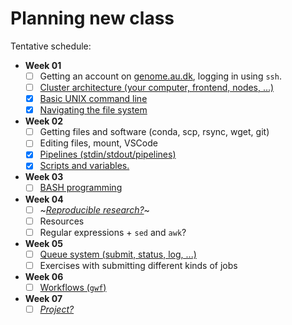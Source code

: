 # Planning new class

Tentative schedule:

- **Week 01**
  - [ ] Getting an account on [genome.au.dk](https://genome.au.dk), logging in using `ssh`.
  - [ ] [Cluster architecture (your computer, frontend, nodes, ...)](docs/week-1/architecture.md)
  - [x] [Basic UNIX command line](docs/week-1/basic-unix-commands.md)
  - [x] [Navigating the file system](docs/week-1/navigating-file-system.md)

- **Week 02**
  - [ ] Getting files and software (conda, scp, rsync, wget, git)
  - [ ] Editing files, mount, VSCode
  - [x] [Pipelines (stdin/stdout/pipelines)](docs/week-2/pipelines.md)
  - [x] [Scripts and variables.](docs/week-2/scripts-and-variables.md)

- **Week 03**
  - [ ] [BASH programming](docs/week-3/programming.md)

- **Week 04**
  - [ ] ~[*Reproducible research?*](docs/week-4/reproducible-research.md)~
  - [ ] Resources
  - [ ] Regular expressions + `sed` and `awk`?

- **Week 05**
  - [ ] [Queue system (submit, status, log, ...)](docs/week-5/the-queue-system.md)
  - [ ] Exercises with submitting different kinds of jobs

- **Week 06**
  - [ ] [Workflows (`gwf`)](docs/week-6/workflows.md)

- **Week 07**
  - [ ] [*Project?*](docs/week-7/project.md)
